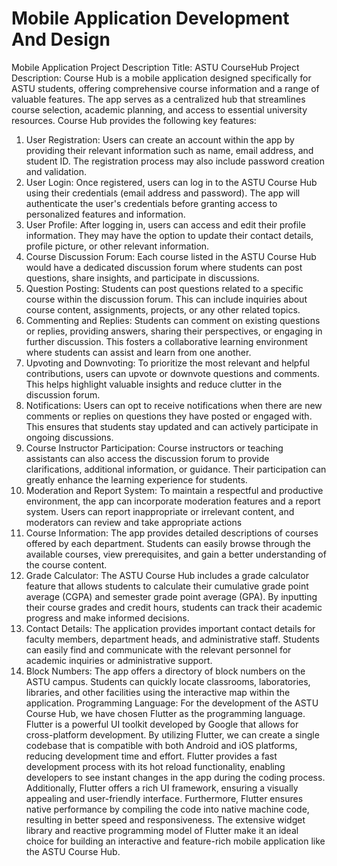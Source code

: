 # Mobile Application  Development And Design



Mobile Application Project Description
Title: ASTU CourseHub
Project Description:
Course Hub is a mobile application designed specifically for ASTU students, 
offering comprehensive course information and a range of valuable features. The 
app serves as a centralized hub that streamlines course selection, academic 
planning, and access to essential university resources. Course Hub provides the 
following key features:
1. User Registration: Users can create an account within the app by providing 
their relevant information such as name, email address, and student ID. The 
registration process may also include password creation and validation.
2. User Login: Once registered, users can log in to the ASTU Course Hub using 
their credentials (email address and password). The app will authenticate the 
user's credentials before granting access to personalized features and 
information.
3. User Profile: After logging in, users can access and edit their profile 
information. They may have the option to update their contact details, profile 
picture, or other relevant information.
4. Course Discussion Forum: Each course listed in the ASTU Course Hub would 
have a dedicated discussion forum where students can post questions, share 
insights, and participate in discussions.
5. Question Posting: Students can post questions related to a specific course 
within the discussion forum. This can include inquiries about course content, 
assignments, projects, or any other related topics.
6. Commenting and Replies: Students can comment on existing questions or 
replies, providing answers, sharing their perspectives, or engaging in further 
discussion. This fosters a collaborative learning environment where students can 
assist and learn from one another.
7. Upvoting and Downvoting: To prioritize the most relevant and helpful 
contributions, users can upvote or downvote questions and comments. This helps
highlight valuable insights and reduce clutter in the discussion forum.
8. Notifications: Users can opt to receive notifications when there are new 
comments or replies on questions they have posted or engaged with. This ensures
that students stay updated and can actively participate in ongoing discussions.
9. Course Instructor Participation: Course instructors or teaching assistants can 
also access the discussion forum to provide clarifications, additional information, 
or guidance. Their participation can greatly enhance the learning experience for 
students.
10. Moderation and Report System: To maintain a respectful and productive 
environment, the app can incorporate moderation features and a report system. 
Users can report inappropriate or irrelevant content, and moderators can review 
and take appropriate actions
11. Course Information: The app provides detailed descriptions of courses offered
by each department. Students can easily browse through the available courses, 
view prerequisites, and gain a better understanding of the course content.
12. Grade Calculator: The ASTU Course Hub includes a grade calculator feature 
that allows students to calculate their cumulative grade point average (CGPA) and
semester grade point average (GPA). By inputting their course grades and credit 
hours, students can track their academic progress and make informed decisions.
13. Contact Details: The application provides important contact details for faculty 
members, department heads, and administrative staff. Students can easily find 
and communicate with the relevant personnel for academic inquiries or 
administrative support.
14. Block Numbers: The app offers a directory of block numbers on the ASTU 
campus. Students can quickly locate classrooms, laboratories, libraries, and other 
facilities using the interactive map within the application.
Programming Language:
For the development of the ASTU Course Hub, we have chosen Flutter as the 
programming language. Flutter is a powerful UI toolkit developed by Google that 
allows for cross-platform development. By utilizing Flutter, we can create a single 
codebase that is compatible with both Android and iOS platforms, reducing 
development time and effort.
Flutter provides a fast development process with its hot reload functionality, 
enabling developers to see instant changes in the app during the coding process. 
Additionally, Flutter offers a rich UI framework, ensuring a visually appealing and 
user-friendly interface.
Furthermore, Flutter ensures native performance by compiling the code into 
native machine code, resulting in better speed and responsiveness. The extensive 
widget library and reactive programming model of Flutter make it an ideal choice 
for building an interactive and feature-rich mobile application like the ASTU 
Course Hub.
